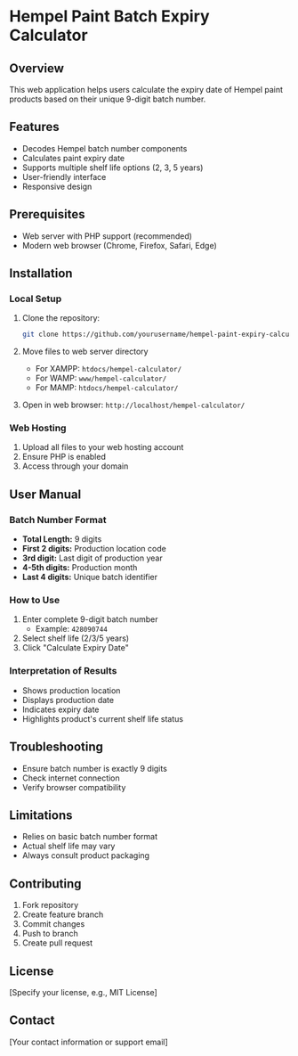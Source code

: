 # Hempel Paint Batch Expiry Calculator

## Overview
This web application helps users calculate the expiry date of Hempel paint products based on their unique 9-digit batch number.

## Features
- Decodes Hempel batch number components
- Calculates paint expiry date
- Supports multiple shelf life options (2, 3, 5 years)
- User-friendly interface
- Responsive design

## Prerequisites
- Web server with PHP support (recommended)
- Modern web browser (Chrome, Firefox, Safari, Edge)

## Installation

### Local Setup
1. Clone the repository:
   ```bash
   git clone https://github.com/yourusername/hempel-paint-expiry-calculator.git
   ```

2. Move files to web server directory
   - For XAMPP: `htdocs/hempel-calculator/`
   - For WAMP: `www/hempel-calculator/`
   - For MAMP: `htdocs/hempel-calculator/`

3. Open in web browser:
   `http://localhost/hempel-calculator/`

### Web Hosting
1. Upload all files to your web hosting account
2. Ensure PHP is enabled
3. Access through your domain

## User Manual

### Batch Number Format
- **Total Length:** 9 digits
- **First 2 digits:** Production location code
- **3rd digit:** Last digit of production year
- **4-5th digits:** Production month
- **Last 4 digits:** Unique batch identifier

### How to Use
1. Enter complete 9-digit batch number
   - Example: `428090744`
2. Select shelf life (2/3/5 years)
3. Click "Calculate Expiry Date"

### Interpretation of Results
- Shows production location
- Displays production date
- Indicates expiry date
- Highlights product's current shelf life status

## Troubleshooting
- Ensure batch number is exactly 9 digits
- Check internet connection
- Verify browser compatibility

## Limitations
- Relies on basic batch number format
- Actual shelf life may vary
- Always consult product packaging

## Contributing
1. Fork repository
2. Create feature branch
3. Commit changes
4. Push to branch
5. Create pull request

## License
[Specify your license, e.g., MIT License]

## Contact
[Your contact information or support email]
